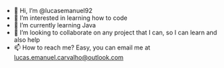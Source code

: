 - 👋 Hi, I’m @lucasemanuel92
- 👀 I’m interested in learning how to code 
- 🌱 I’m currently learning Java
- 💞️ I’m looking to collaborate on any project that I can, so I can learn and also help
- 📫 How to reach me? Easy, you can email me at lucas.emanuel.carvalho@outlook.com

<!---
lucasemanuel92/lucasemanuel92 is a ✨ special ✨ repository because its `README.md` (this file) appears on your GitHub profile.
You can click the Preview link to take a look at your changes.
--->
